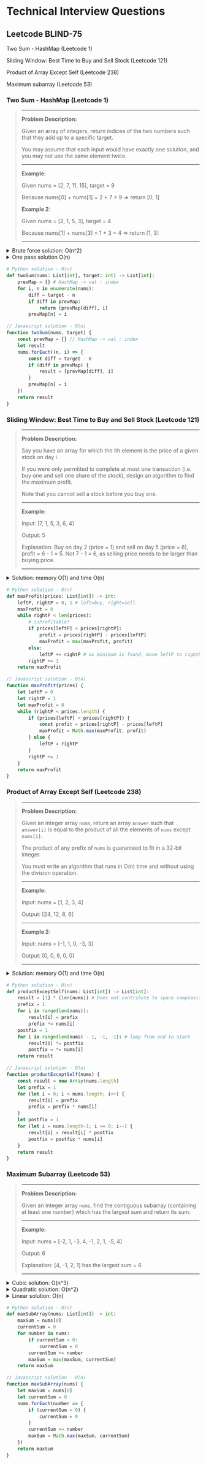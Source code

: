 # Technical Interview Questions



## Leetcode BLIND-75



Two Sum - HashMap (Leetcode 1)

Sliding Window: Best Time to Buy and Sell Stock (Leetcode 121)

Product of Array Except Self (Leetcode 238)

Maximum subarray (Leetcode 53)



### Two Sum - HashMap (Leetcode 1)

> ---
>
> **Problem Description:**
>
> Given an array of integers, return indices of the two numbers such that they add up to a specific target.
>
> You may assume that each input would have exactly one solution, and you may not use the same element twice.
>
> ---
>
> **Example:**
>
> Given nums = [2, 7, 11, 15], target = 9
>
> Because nums[0] + nums[1] = 2 + 7 = 9 => return [0, 1]
>
> **Example 2:**
>
> Given nums = [2, 1, 5, 3], target = 4
>
> Because nums[1] + nums[3] = 1 + 3 = 4 => return [1, 3]
>
> ---

<details>
    <summary>Brute force solution: O(n^2)</summary>
    <br />
    <img src='./Technical_interviews.assets/leetcode1img1.png' />
</details>

<details>
    <summary>One pass solution O(n)</summary>
    <br />
    The solution is found when the second number in the answer is selected (underlined in blue)
    <br />
    <br />
    <img src='./Technical_interviews.assets/leetcode1img2.png' />
</details>

```python
# Python solution - O(n)
def twoSum(nums: List[int], target: int) -> List[int]:
    prevMap = {} # HashMap -> val : index
    for i, n in enumerate(nums):
        diff = target - n
        if diff in prevMap:
            return [prevMap[diff], i]
        prevMap[n] = i
```

```javascript
// Javascript solution - O(n)
function twoSum(nums, target) {
    const prevMap = {} // HashMap -> val : index
    let result
    nums.forEach((n, i) => {
        const diff = target - n
        if (diff in prevMap) {
            result = [prevMap[diff], i]
        }
        prevMap[n] = i
    })
    return result
}
```



### Sliding Window: Best Time to Buy and Sell Stock (Leetcode 121)

> ---
>
> **Problem Description:**
>
> Say you have an array for which the ith element is the price of a given stock on day i.
>
> If you were only permitted to complete at most one transaction (i.e. buy one and sell one share of the stock), design an algorithm to find the maximum profit.
>
> Note that you cannot sell a stock before you buy one.
>
> ---
>
> **Example:**
>
> Input: [7, 1, 5, 3, 6, 4]
>
> Output: 5
>
> Explanation: Buy on day 2 (price = 1) and sell on day 5 (price = 6), profit = 6 - 1 = 5. Not 7 - 1 = 6, as selling price needs to be larger than buying price.
>
> ---

<details>
    <summary>Solution: memory O(1) and time O(n)</summary>
    <br />
    1. Initialise two points: leftP = buy at day 1 (index 0), rightP = sell at day 2 (index 1), and maxProfit = -1000
    <br />
    2. Calculate rightP - leftP as profit
    <br />
    3. If profit > maxProfit -> update maxProfit
    <br />
    4. If profit less than 0 (indicating decrease in price) -> increment leftP and rightP by one
    <br />
    5. Else (increase in price) -> increment rightP only
    <br />
    <br />
    <img src='./Technical_interviews.assets/leetcode121img1.png' />
</details>

```python
# Python solution - O(n)
def maxProfit(prices: List[int]) -> int:
    leftP, rightP = 0, 1 # left=buy, right=sell
    maxProfit = 0
    while rightP < len(prices):
        # isProfitable?
        if prices[leftP] < prices[rightP]:
            profit = prices[rightP] - prices[leftP]
            maxProfit = max(maxProfit, profit)
        else:
            leftP += rightP # as minimum is found, move leftP to rightP as you want leftP is be as small as possible
        rightP += 1
    return maxProfit
```

```javascript
// Javascript solution - O(n)
function maxProfit(prices) {
    let leftP = 0
    let rightP = 1
    let maxProfit = 0
    while (rightP < prices.length) {
        if (prices[leftP] < prices[rightP]) {
            const profit = prices[rightP] - prices[leftP]
            maxProfit = Math.max(maxProfit, profit)
        } else {
            leftP = rightP
        }
        rightP += 1
    }
    return maxProfit
}
```



### Product of Array Except Self (Leetcode 238)

>---
>
>**Problem Description:**
>
>Given an integer array `nums`, return an array `answer` such that `answer[i]` is equal to the product of all the elements of `nums` except `nums[i]`.
>
>The product of any prefix of `nums` is guaranteed to fit in a 32-bit integer.
>
>You must write an algorithm that runs in O(n) time and without using the division operation.
>
>---
>
>**Example:**
>
>Input: nums = [1, 2, 3, 4]
>
>Output: [24, 12, 8, 6]
>
>---
>
>**Example 2:**
>
>Input: nums = [-1, 1, 0, -3, 3]
>
>Output: [0, 0, 9, 0, 0]
>
>---

<details>
    <summary>Solution: memory O(1) and time O(n)</summary>
    <br />
    Note: if the / operator was allowed -> take product of all integers and forEach divide the sum by the integer.
    <br />
    1. Calculate array of prefix -> sum of all integers before index (inclusive) -> O(n)
    <br />
    2. Calculate array of postfix -? sum of all integers after index (inclusive) -> O(n)
    <br />
    3. For every value in input array, insert the product of the prefix and postfix -> memory O(n^2) and time O(n)
    <br />
    Note: to avoid memory O(n^2), directly insert product of prefix and postfix to output array by first doing a loop (start to end) for prefixes and then a loop (end to start) for postfixes
    <br />
    Note: the solution is O(1) memory as the output array does not contribute. If otherwise, memory O(n)
    <br />
    <br />
    <img src='./Technical_interviews.assets/leetcode238img1.png' />
</details>

```python
# Python solution - O(n)
def productExceptSelf(nums: List[int]) -> List[int]:
    result = [1] * (len(nums)) # Does not contribute to space complexity in context of problem
    prefix = 1
    for i in range(len(nums)):
        result[i] = prefix
        prefix *= nums[i]
    postfix = 1
    for i in range(len(nums) - 1, -1, -1): # loop from end to start
        result[i] *= postfix
        postfix = *= nums[i]
    return result
```

```javascript
// Javascript solution - O(n)
function productExceptSelf(nums) {
    const result = new Array(nums.length)
    let prefix = 1
    for (let i = 0; i < nums.length; i++) {
        result[i] = prefix
        prefix = prefix * nums[i]
    }
    let postfix = 1
    for (let i = nums.length-1; i >= 0; i--) {
        result[i] = result[i] * postfix
        postfix = postfix * nums[i]
    }
    return result
}
```



### Maximum Subarray (Leetcode 53)

>---
>
>**Problem Description:**
>
>Given an integer array `nums`, find the contiguous subarray (containing at least one number) which has the largest sum and return its sum.
>
>---
>
>**Example:**
>
>Input: nums = [-2, 1, -3, 4, -1, 2, 1, -5, 4]
>
>Output: 6
>
>Explanation: [4, -1, 2, 1] has the largest sum = 6
>
>---

<details>
    <summary>Cubic solution: O(n^3)</summary>
    <br />
    <img src="./Technical_interviews.assets/leetcode53img1.png" />
</details>

<details>
    <summary>Quadratic solution: O(n^2)</summary>
    <br />
    Decrease from O(n^3) to O(n^2) by storing the sum of the integers and just adding the current integer to the sum.
    <br />
    <br />
    <img src="./Technical_interviews.assets/leetcode53img2.png" />
</details>

<details>
    <summary>Linear solution: O(n)</summary>
    <br />
    A negative starting sum does not contribute to the maximum sum positively -> can be ignored.
    <br />
    <br />
    <img src="./Technical_interviews.assets/leetcode53img3.png" />
</details>

```python
# Python solution - O(n)
def maxSubArray(nums: List[int]) -> int:
    maxSum = nums[0]
    currentSum = 0
    for number in nums:
        if currentSum < 0:
            currentSum = 0
        currentSum += number
        maxSum = max(maxSum, currentSum)
    return maxSum
```

```javascript
// Javascript solution - O(n)
function maxSubArray(nums) {
    let maxSum = nums[0]
    let currentSum = 0
    nums.forEach(number => {
        if (currentSum < 0) {
            currentSum = 0
        }
        currentSum += number
        maxSum = Math.max(maxSum, currentSum)
    })
    return maxSum
}
```





